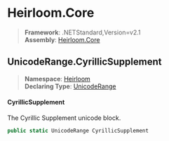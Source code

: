 # Heirloom.Core

> **Framework**: .NETStandard,Version=v2.1  
> **Assembly**: [Heirloom.Core][0]  

## UnicodeRange.CyrillicSupplement

> **Namespace**: [Heirloom][0]  
> **Declaring Type**: [UnicodeRange][1]  

#### CyrillicSupplement

The Cyrillic Supplement unicode block.

```cs
public static UnicodeRange CyrillicSupplement
```

[0]: ../../../Heirloom.Core.md
[1]: ../UnicodeRange.md
